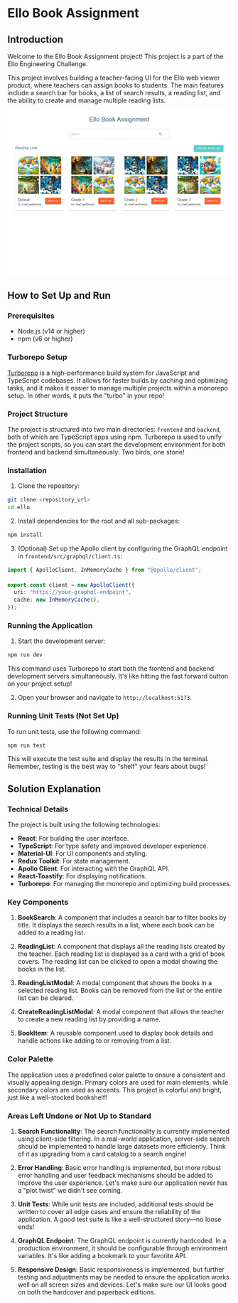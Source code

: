 # Ello Book Assignment

## Introduction

Welcome to the Ello Book Assignment project! This project is a part of the Ello Engineering Challenge.

This project involves building a teacher-facing UI for the Ello web viewer product, where teachers can assign books to students. The main features include a search bar for books, a list of search results, a reading list, and the ability to create and manage multiple reading lists.

![Ello book assignment view](./public/assets/image.png)

## How to Set Up and Run

### Prerequisites

- Node.js (v14 or higher)
- npm (v6 or higher)

### Turborepo Setup

[Turborepo](https://turborepo.org/) is a high-performance build system for JavaScript and TypeScript codebases. It allows for faster builds by caching and optimizing tasks, and it makes it easier to manage multiple projects within a monorepo setup. In other words, it puts the "turbo" in your repo!

### Project Structure

The project is structured into two main directories: `frontend` and `backend`, both of which are TypeScript apps using npm. Turborepo is used to unify the project scripts, so you can start the development environment for both frontend and backend simultaneously. Two birds, one stone!

### Installation

1. Clone the repository:

```bash
git clone <repository_url>
cd ello
```

2. Install dependencies for the root and all sub-packages:

```bash
npm install
```

3. (Optional) Set up the Apollo client by configuring the GraphQL endpoint in `frontend/src/graphql/client.ts`:

```typescript
import { ApolloClient, InMemoryCache } from "@apollo/client";

export const client = new ApolloClient({
  uri: "https://your-graphql-endpoint",
  cache: new InMemoryCache(),
});
```

### Running the Application

1. Start the development server:

```bash
npm run dev
```

This command uses Turborepo to start both the frontend and backend development servers simultaneously. It's like hitting the fast forward button on your project setup!

2. Open your browser and navigate to `http://localhost:5173`.

### Running Unit Tests (Not Set Up)

To run unit tests, use the following command:

```bash
npm run test
```

This will execute the test suite and display the results in the terminal. Remember, testing is the best way to "shelf" your fears about bugs!

## Solution Explanation

### Technical Details

The project is built using the following technologies:

- **React**: For building the user interface.
- **TypeScript**: For type safety and improved developer experience.
- **Material-UI**: For UI components and styling.
- **Redux Toolkit**: For state management.
- **Apollo Client**: For interacting with the GraphQL API.
- **React-Toastify**: For displaying notifications.
- **Turborepo**: For managing the monorepo and optimizing build processes.

### Key Components

1. **BookSearch**: A component that includes a search bar to filter books by title. It displays the search results in a list, where each book can be added to a reading list.

2. **ReadingList**: A component that displays all the reading lists created by the teacher. Each reading list is displayed as a card with a grid of book covers. The reading list can be clicked to open a modal showing the books in the list.

3. **ReadingListModal**: A modal component that shows the books in a selected reading list. Books can be removed from the list or the entire list can be cleared.

4. **CreateReadingListModal**: A modal component that allows the teacher to create a new reading list by providing a name.

5. **BookItem**: A reusable component used to display book details and handle actions like adding to or removing from a list.

### Color Palette

The application uses a predefined color palette to ensure a consistent and visually appealing design. Primary colors are used for main elements, while secondary colors are used as accents. This project is colorful and bright, just like a well-stocked bookshelf!

### Areas Left Undone or Not Up to Standard

1. **Search Functionality**: The search functionality is currently implemented using client-side filtering. In a real-world application, server-side search should be implemented to handle large datasets more efficiently. Think of it as upgrading from a card catalog to a search engine!

2. **Error Handling**: Basic error handling is implemented, but more robust error handling and user feedback mechanisms should be added to improve the user experience. Let's make sure our application never has a "plot twist" we didn't see coming.

3. **Unit Tests**: While unit tests are included, additional tests should be written to cover all edge cases and ensure the reliability of the application. A good test suite is like a well-structured story—no loose ends!

4. **GraphQL Endpoint**: The GraphQL endpoint is currently hardcoded. In a production environment, it should be configurable through environment variables. It's like adding a bookmark to your favorite API.

5. **Responsive Design**: Basic responsiveness is implemented, but further testing and adjustments may be needed to ensure the application works well on all screen sizes and devices. Let's make sure our UI looks good on both the hardcover and paperback editions.
